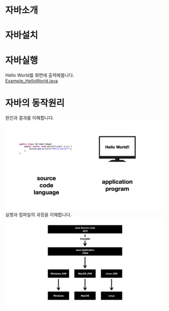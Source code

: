 # 자바소개

# 자바설치

# 자바실행
Hello World를 화면에 출력해봅니다.  
[Example_HelloWorld.java](src/Example_HelloWorld.java)

# 자바의 동작원리
원인과 결과를 이해합니다.  
<img src="keynote/keynote.003.jpeg" width="640">  
실행과 컴파일의 과정을 이해합니다.  
<img src="keynote/keynote.005.jpeg" width="640">  